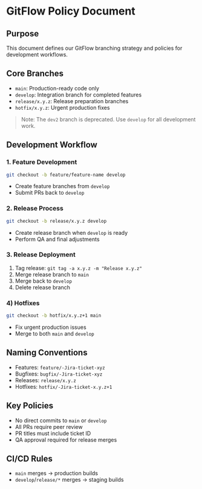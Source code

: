 # GitFlow Policy Document

## Purpose

This document defines our GitFlow branching strategy and policies for development workflows.

## Core Branches

* `main`: Production-ready code only
* `develop`: Integration branch for completed features
* `release/x.y.z`: Release preparation branches
* `hotfix/x.y.z`: Urgent production fixes

> Note: The `dev2` branch is deprecated. Use `develop` for all development work.

## Development Workflow

### 1. Feature Development

```bash
git checkout -b feature/feature-name develop
```

* Create feature branches from `develop`
* Submit PRs back to `develop`

### 2. Release Process

```bash
git checkout -b release/x.y.z develop
```

* Create release branch when `develop` is ready
* Perform QA and final adjustments

### 3. Release Deployment
1. Tag release: `git tag -a x.y.z -m "Release x.y.z"`
2. Merge release branch to `main`
3. Merge back to `develop`
4. Delete release branch

### 4) Hotfixes

```bash
git checkout -b hotfix/x.y.z+1 main
```

* Fix urgent production issues
* Merge to both `main` and `develop`

## Naming Conventions

* Features: `feature/-Jira-ticket-xyz`
* Bugfixes: `bugfix/-Jira-ticket-xyz`
* Releases: `release/x.y.z`
* Hotfixes: `hotfix/-Jira-ticket-x.y.z+1`

## Key Policies

* No direct commits to `main` or `develop`
* All PRs require peer review
* PR titles must include ticket ID
* QA approval required for release merges

## CI/CD Rules

* `main` merges → production builds
* `develop`/`release/*` merges → staging builds
